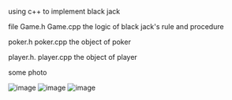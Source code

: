 using c++ to implement black jack

file
Game.h
Game.cpp
the logic of black jack's rule and procedure

poker.h
poker.cpp
the object of poker

player.h. 
player.cpp
the object of player

some photo   

![image](https://github.com/Vincent23412/black-jack/assets/87458133/17b687ce-2823-499a-8f84-f3751371a2ff)
![image](https://github.com/Vincent23412/black-jack/assets/87458133/9d1b5e79-4abe-4165-84e4-ed9fe0ca09bf)
![image](https://github.com/Vincent23412/black-jack/assets/87458133/fe723c85-f9ad-4877-b747-3fa245869132)


